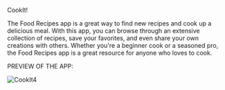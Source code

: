 CookIt!

The Food Recipes app is a great way to find new recipes and cook up a delicious meal. With this app, you can browse through an extensive collection of recipes, save your favorites, and even share your own creations with others. Whether you're a beginner cook or a seasoned pro, the Food Recipes app is a great resource for anyone who loves to cook.

PREVIEW OF THE APP:


![CookIt4](https://user-images.githubusercontent.com/87230299/200113421-b092f19c-f631-4a7d-81ef-8687fcbace8a.jpg)
